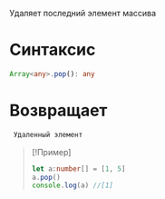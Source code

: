 Удаляет последний элемент массива
# Синтаксис
```ts
Array<any>.pop(): any
```
# Возвращает
```ts
 Удаленный элемент
```

> [!Пример]
> ```ts
> let a:number[] = [1, 5]
> a.pop()
> console.log(a) //[1]
> ```
